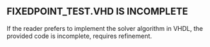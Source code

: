## FIXEDPOINT_TEST.VHD IS INCOMPLETE ##

If the reader prefers to implement the solver algorithm in VHDL, the provided code is incomplete, requires refinement.
